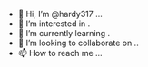 - 👋 Hi, I’m @hardy317 ...
- 👀 I’m interested in .
- 🌱 I’m currently learning .
- 💞️ I’m looking to collaborate on ..
- 📫 How to reach me ...

<!---
hardy317/hardy317 is a ✨ special ✨ repository because its `README.md` (this file) appears on your GitHub profile.
You can click the Preview link to take a look at your changes.
--->
